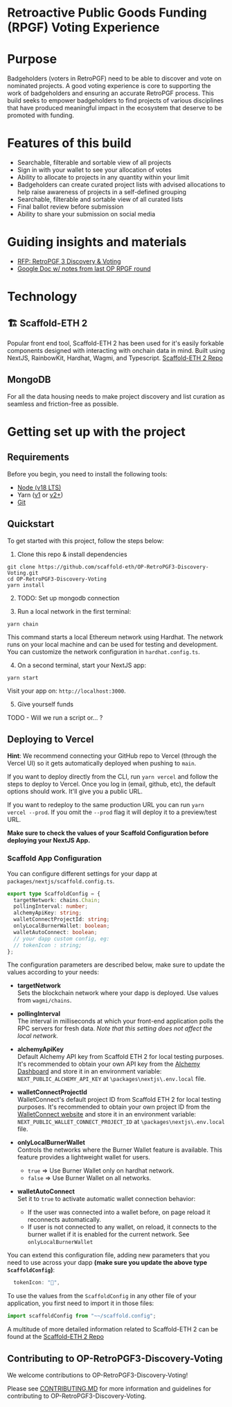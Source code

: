 # Retroactive Public Goods Funding (RPGF) Voting Experience

# Purpose
Badgeholders (voters in RetroPGF) need to be able to discover and vote on nominated projects. A good voting experience is core to supporting the work of badgeholders and ensuring an accurate RetroPGF process. This build seeks to empower badgeholders to find projects of various disciplines that have produced meaningful impact in the ecosystem that deserve to be promoted with funding.

# Features of this build
- Searchable, filterable and sortable view of all projects
- Sign in with your wallet to see your allocation of votes
- Ability to allocate to projects in any quantity within your limit
- Badgeholders can create curated project lists with advised allocations to help raise awareness of projects in a self-defined grouping
- Searchable, filterable and sortable view of all curated lists
- Final ballot review before submission
- Ability to share your submission on social media

# Guiding insights and materials
- [RFP: RetroPGF 3 Discovery & Voting ](https://github.com/ethereum-optimism/ecosystem-contributions/issues/104)
- [Google Doc w/ notes from last OP RPGF round](https://docs.google.com/document/d/1ZjjJkVIhOMgEDVRN24uvxVEOREFQeJCQp4I1XPX2_8k/edit)

# Technology
## 🏗 Scaffold-ETH 2
Popular front end tool, Scaffold-ETH 2 has been used for it's easily forkable components designed with interacting with onchain data in mind. Built using NextJS, RainbowKit, Hardhat, Wagmi, and Typescript.
[Scaffold-ETH 2 Repo](https://github.com/scaffold-eth/scaffold-eth-2)

## MongoDB
For all the data housing needs to make project discovery and list curation as seamless and friction-free as possible.

# Getting set up with the project
## Requirements

Before you begin, you need to install the following tools:

- [Node (v18 LTS)](https://nodejs.org/en/download/)
- Yarn ([v1](https://classic.yarnpkg.com/en/docs/install/) or [v2+](https://yarnpkg.com/getting-started/install))
- [Git](https://git-scm.com/downloads)


## Quickstart

To get started with this project, follow the steps below:

1. Clone this repo & install dependencies

```
git clone https://github.com/scaffold-eth/OP-RetroPGF3-Discovery-Voting.git
cd OP-RetroPGF3-Discovery-Voting
yarn install
```
2. TODO: Set up mongodb connection

3. Run a local network in the first terminal:

```
yarn chain
```

This command starts a local Ethereum network using Hardhat. The network runs on your local machine and can be used for testing and development. You can customize the network configuration in `hardhat.config.ts`.

4. On a second terminal, start your NextJS app:

```
yarn start
```

Visit your app on: `http://localhost:3000`.

5. Give yourself funds

TODO - Will we run a script or... ?

## Deploying to Vercel

**Hint**: We recommend connecting your GitHub repo to Vercel (through the Vercel UI) so it gets automatically deployed when pushing to `main`.

If you want to deploy directly from the CLI, run `yarn vercel` and follow the steps to deploy to Vercel. Once you log in (email, github, etc), the default options should work. It'll give you a public URL.

If you want to redeploy to the same production URL you can run `yarn vercel --prod`. If you omit the `--prod` flag it will deploy it to a preview/test URL.

**Make sure to check the values of your Scaffold Configuration before deploying your NextJS App.**

### Scaffold App Configuration

You can configure different settings for your dapp at `packages/nextjs/scaffold.config.ts`.

```ts
export type ScaffoldConfig = {
  targetNetwork: chains.Chain;
  pollingInterval: number;
  alchemyApiKey: string;
  walletConnectProjectId: string;
  onlyLocalBurnerWallet: boolean;
  walletAutoConnect: boolean;
  // your dapp custom config, eg:
  // tokenIcon : string;
};
```

The configuration parameters are described below, make sure to update the values according to your needs:

- **targetNetwork**  
  Sets the blockchain network where your dapp is deployed. Use values from `wagmi/chains`.

- **pollingInterval**  
  The interval in milliseconds at which your front-end application polls the RPC servers for fresh data. _Note that this setting does not affect the local network._

- **alchemyApiKey**  
  Default Alchemy API key from Scaffold ETH 2 for local testing purposes.  
  It's recommended to obtain your own API key from the [Alchemy Dashboard](https://dashboard.alchemyapi.io/) and store it in an environment variable: `NEXT_PUBLIC_ALCHEMY_API_KEY` at `\packages\nextjs\.env.local` file.

- **walletConnectProjectId**  
  WalletConnect's default project ID from Scaffold ETH 2 for local testing purposes.
  It's recommended to obtain your own project ID from the [WalletConnect website](https://cloud.walletconnect.com) and store it in an environment variable: `NEXT_PUBLIC_WALLET_CONNECT_PROJECT_ID` at `\packages\nextjs\.env.local` file.

- **onlyLocalBurnerWallet**  
  Controls the networks where the Burner Wallet feature is available. This feature provides a lightweight wallet for users.

  - `true` => Use Burner Wallet only on hardhat network.
  - `false` => Use Burner Wallet on all networks.

- **walletAutoConnect**  
  Set it to `true` to activate automatic wallet connection behavior:
  - If the user was connected into a wallet before, on page reload it reconnects automatically.
  - If user is not connected to any wallet, on reload, it connects to the burner wallet if it is enabled for the current network. See `onlyLocalBurnerWallet`

You can extend this configuration file, adding new parameters that you need to use across your dapp **(make sure you update the above type `ScaffoldConfig`)**:

```ts
  tokenIcon: "💎",
```

To use the values from the `ScaffoldConfig` in any other file of your application, you first need to import it in those files:

```ts
import scaffoldConfig from "~~/scaffold.config";
```
A multitude of more detailed information related to Scaffold-ETH 2 can be found at the [Scaffold-ETH 2 Repo](https://github.com/scaffold-eth/scaffold-eth-2)

## Contributing to OP-RetroPGF3-Discovery-Voting

We welcome contributions to OP-RetroPGF3-Discovery-Voting!

Please see [CONTRIBUTING.MD](https://github.com/scaffold-eth/OP-RetroPGF3-Discovery-Voting/blob/main/CONTRIBUTING.md) for more information and guidelines for contributing to OP-RetroPGF3-Discovery-Voting.
